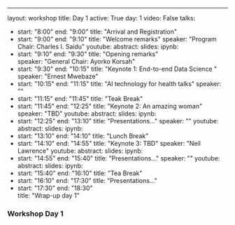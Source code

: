 ---
layout: workshop
title: Day 1
active: True
day: 1
video: False
talks:
- start: "8:00"
  end: "9:00"
  title: "Arrival and Registration"
- start: "9:00"
  end: "9:10"
  title: "Welcome remarks"
  speaker: "Program Chair: Charles I. Saidu"
  youtube:
  abstract:
  slides:
  ipynb:
- start: "9:10"
  end: "9:30"
  title: "Opening remarks"  
  speaker: "General Chair: Ayorko Korsah"
- start: "9:30"
  end: "10:15"
  title: "Keynote 1: End-to-end Data Science "
  speaker: "Ernest Mwebaze"  
- start: "10:15"
  end: "11:15"
  title: "AI technology for health talks"
  speaker: ""
- start: "11:15"
  end: "11:45"
  title: "Teak Break"
- start: "11:45"
  end: "12:25"
  title: "Keynote 2: An amazing woman"
  speaker: "TBD"
  youtube:
  abstract:
  slides: 
  ipynb:  
- start: "12:25"
  end: "13:10"
  title: "Presentations..."
  speaker: ""
  youtube:
  abstract:
  slides: 
  ipynb:    
- start: "13:10"
  end: "14:10"
  title: "Lunch Break"
- start: "14:10"
  end: "14:55"
  title: "Keynote 3: TBD"
  speaker: "Neil Lawrence"
  youtube:
  abstract:
  slides: 
  ipynb:  
- start: "14:55"
  end: "15:40"
  title: "Presentations..."
  speaker: ""
  youtube:
  abstract:
  slides:
  ipynb:  
- start: "15:40"
  end: "16:10"
  title: "Tea Break"
- start: "16:10"
  end: "17:30"
  title: "Presentations..."
- start: "17:30"
  end: "18:30"  
  title: "Wrap-up day 1"

<h3> <b>Workshop Day 1 </b></h3>
